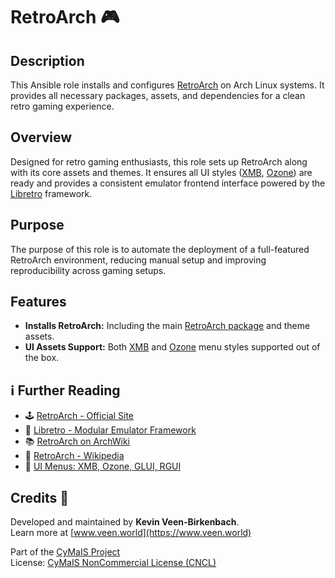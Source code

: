 # RetroArch 🎮

## Description

This Ansible role installs and configures [RetroArch](https://www.retroarch.com/) on Arch Linux systems. It provides all necessary packages, assets, and dependencies for a clean retro gaming experience.

## Overview

Designed for retro gaming enthusiasts, this role sets up RetroArch along with its core assets and themes. It ensures all UI styles ([XMB](https://en.wikipedia.org/wiki/XrossMediaBar), [Ozone](https://docs.libretro.com/guides/ozone-menu/)) are ready and provides a consistent emulator frontend interface powered by the [Libretro](https://www.libretro.com/) framework.

## Purpose

The purpose of this role is to automate the deployment of a full-featured RetroArch environment, reducing manual setup and improving reproducibility across gaming setups.

## Features

- **Installs RetroArch:** Including the main [RetroArch package](https://archlinux.org/packages/community/x86_64/retroarch/) and theme assets.
- **UI Assets Support:** Both [XMB](https://docs.libretro.com/guides/xmb-menu/) and [Ozone](https://docs.libretro.com/guides/ozone-menu/) menu styles supported out of the box.

## ℹ️ Further Reading

- 🕹️ [RetroArch - Official Site](https://www.retroarch.com/)
- 🧩 [Libretro - Modular Emulator Framework](https://www.libretro.com/)
- 📚 [RetroArch on ArchWiki](https://wiki.archlinux.org/title/RetroArch)
- 🧠 [RetroArch - Wikipedia](https://en.wikipedia.org/wiki/RetroArch)
- 🎨 [UI Menus: XMB, Ozone, GLUI, RGUI](https://docs.libretro.com/guides/)

## Credits 📝

Developed and maintained by **Kevin Veen-Birkenbach**.  
Learn more at [www.veen.world](https://www.veen.world)

Part of the [CyMaIS Project](https://github.com/kevinveenbirkenbach/cymais)  
License: [CyMaIS NonCommercial License (CNCL)](https://s.veen.world/cncl)